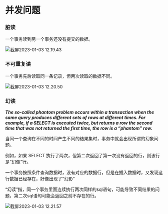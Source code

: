 # 并发问题



### 脏读

一个事务读到另一个事务还没有提交的数据。

![截屏2023-01-03 12.19.43](https://xingqiu-tuchuang-1256524210.cos.ap-shanghai.myqcloud.com/3978/%E6%88%AA%E5%B1%8F2023-01-03%2012.19.43.png)

### 不可重复读

一个事务先后读取同一条记录，但两次读取的数据不同。

![截屏2023-01-03 12.20.50](https://xingqiu-tuchuang-1256524210.cos.ap-shanghai.myqcloud.com/3978/%E6%88%AA%E5%B1%8F2023-01-03%2012.20.50.png)

### 幻读

***The so-called phantom problem occurs within a transaction when the same query produces different sets of rows at different times. For example, if a SELECT is executed twice, but returns a row the second time that was not returned the first time, the row is a “phantom” row.***

当同一个查询在不同的时间产生不同的结果集时，事务中就会出现所谓的幻象问题。

例如，如果 SELECT 执行了两次，但第二次返回了第一次没有返回的行，则该行是“幻像”行。

一个事务按照条件查询数据时，没有对应的数据行，但是在插入数据时，又发现这行数据已经存在，好像出现了“幻影”

 “幻读”指，同一个事务里面连续执行两次同样的sql语句，可能导致不同结果的问题，第二次sql语句可能会返回之前不存在的行。

![截屏2023-01-03 12.21.57](https://xingqiu-tuchuang-1256524210.cos.ap-shanghai.myqcloud.com/3978/%E6%88%AA%E5%B1%8F2023-01-03%2012.21.57.png)